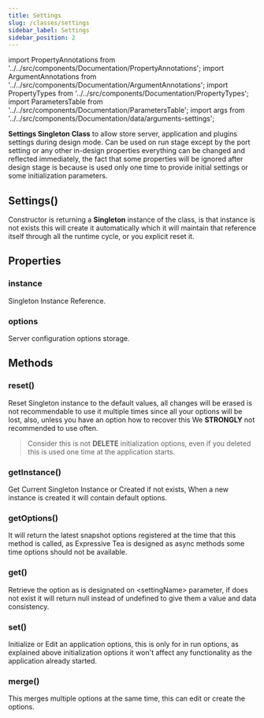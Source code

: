 ```yaml
---
title: Settings
slug: /classes/settings
sidebar_label: Settings
sidebar_position: 2
---
```

import PropertyAnnotations from '../../src/components/Documentation/PropertyAnnotations';
import ArgumentAnnotations from '../../src/components/Documentation/ArgumentAnnotations';
import PropertyTypes from '../../src/components/Documentation/PropertyTypes';
import ParametersTable from '../../src/components/Documentation/ParametersTable';
import args from '../../src/components/Documentation/data/arguments-settings';


**Settings Singleton Class** to allow store server, application and plugins settings during design mode. Can be used on
run stage except by the port setting or any other in-design properties everything can be changed and reflected immediately,
the fact that some properties will be ignored after design stage is because is used only one time to provide initial
settings or some initialization parameters.

## <PropertyAnnotations isConstructor="true"/> Settings(<ArgumentAnnotations args={args.constructor}/>) <PropertyTypes returns="Settings" typeRef="#instance"/>
Constructor is returning a **Singleton** instance of the class, is that instance is not exists this will create it automatically
which it will maintain that reference itself through all the runtime cycle, or you explicit reset it.

<ParametersTable args={args.constructor} />

## Properties
### <PropertyAnnotations isolationType="private" isStatic="true"/> instance <PropertyTypes type="Settings" typeRef="/docs/classes/settings#settings"/>
Singleton Instance Reference.

### <PropertyAnnotations isolationType="private"/> options <PropertyTypes type="ExpressiveTeaServerProps" typeRef="../interfaces-types/interfaces#expressiveteaserverprops"/>
Server configuration options storage.

## Methods
### <PropertyAnnotations isolationType="public" isStatic="true"/> reset()  <PropertyTypes returns="void"/>

Reset Singleton instance to the default values, all changes will be erased is not recommendable to use it multiple times
since all your options will be lost, also, unless you have an option how to recover this We **STRONGLY** not recommended to use often.

> Consider this is not **DELETE** initialization options, even if you deleted this is used one time at the application starts.

### <PropertyAnnotations isolationType="public" isStatic="true"/> getInstance() <PropertyTypes returns="ExpressJS"/>

Get Current Singleton Instance or Created if not exists, When a new instance is created it will contain default options.

### <PropertyAnnotations isolationType="public"/> getOptions() <PropertyTypes returns="ExpressiveTeaServerProps" typeRef="../interfaces-types/interfaces#expressiveteaserverprops"/>

It will return the latest snapshot options registered at the time that this method is called, as Expressive Tea is
designed as async methods some time options should not be available.

### <PropertyAnnotations isolationType="public"/> get(<ArgumentAnnotations args={args.getMethod}/>) <PropertyTypes returns="Any"/>

Retrieve the option as is designated on \<settingName\> parameter, if does not exist it will return null instead of
undefined to give them a value and data consistency.

<ParametersTable args={args.getMethod} />

### <PropertyAnnotations isolationType="public"/> set(<ArgumentAnnotations args={args.setMethod}/>) <PropertyTypes returns="void"/>

Initialize or Edit an application options, this is only for in run options, as explained above initialization
options it won't affect any functionality as the application already started.

<ParametersTable args={args.setMethod} />

### <PropertyAnnotations isolationType="public"/> merge(<ArgumentAnnotations args={args.constructor}/>)  <PropertyTypes returns="void"/>

This merges multiple options at the same time, this can edit or create the options.

<ParametersTable args={args.constructor} />

